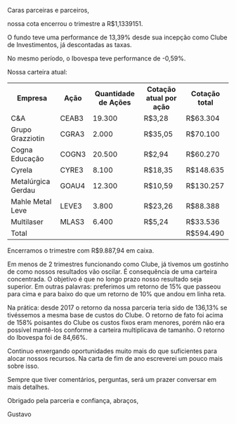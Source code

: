 Caras parceiras e parceiros,

nossa cota encerrou o trimestre a R$1,1339151.

O fundo teve uma performance de 13,39% desde sua incepção como Clube de Investimentos, já descontadas as taxas.

No mesmo período, o Ibovespa teve performance de -0,59%.

Nossa carteira atual:

<table>
  <tr>
    <th>Empresa</th>
    <th>Ação</th>
    <th>Quantidade de Ações</th>
    <th>Cotação atual por ação</th>
    <th>Cotação total</th>
  </tr>
  <tr>
    <td>C&A</td>
    <td>CEAB3</td>
    <td>19.300</td>
    <td>R$3,28</td>
    <td>R$63.304</td>
  </tr>
  <tr>
    <td>Grupo Grazziotin</td>
    <td>CGRA3</td>
    <td>2.000</td>
    <td>R$35,05</td>
    <td>R$70.100</td>
  </tr>
  <tr>
    <td>Cogna Educação</td>
    <td>COGN3</td>
    <td>20.500</td>
    <td>R$2,94</td>
    <td>R$60.270</td>
  </tr>
  <tr>
    <td>Cyrela</td>
    <td>CYRE3</td>
    <td>8.100</td>
    <td>R$18,35</td>
    <td>R$148.635</td>
  </tr>
  <tr>
    <td>Metalúrgica Gerdau</td>
    <td>GOAU4</td>
    <td>12.300</td>
    <td>R$10,59</td>
    <td>R$130.257</td>
  </tr>
  <tr>
    <td>Mahle Metal Leve</td>
    <td>LEVE3</td>
    <td>3.800</td>
    <td>R$23,26</td>
    <td>R$88.388</td>
  </tr>
  <tr>
    <td>Multilaser</td>
    <td>MLAS3</td>
    <td>6.400</td>
    <td>R$5,24</td>
    <td>R$33.536</td>
  </tr>
  <tr>
    <td>Total</td>
    <td>&nbsp;</td>
    <td>&nbsp;</td>
    <td>&nbsp;</td>
    <td>R$594.490</td>
  </tr>
</table>

Encerramos o trimestre com R$9.887,94 em caixa.

Em menos de 2 trimestres funcionando como Clube, já tivemos um gostinho de como nossos resultados vão oscilar. É consequência de uma carteira concentrada. O objetivo é que no longo prazo nosso resultado seja superior. Em outras palavras: preferimos um retorno de 15% que passeou para cima e para baixo do que um retorno de 10% que andou em linha reta.

Na prática: desde 2017 o retorno da nossa parceria teria sido de 136,13% se tivéssemos a mesma base de custos do Clube. O retorno de fato foi acima de 158% poisantes do Clube os custos fixos eram menores, porém não era possível mantê-los conforme a carteira multiplicava de tamanho. O retorno do Ibovespa foi de 84,66%.

Continuo enxergando oportunidades muito mais do que suficientes para alocar nossos recursos. Na carta de fim de ano escreverei um pouco mais sobre isso.

Sempre que tiver comentários, perguntas, será um prazer conversar em mais detalhes.

Obrigado pela parceria e confiança, abraços,

Gustavo
